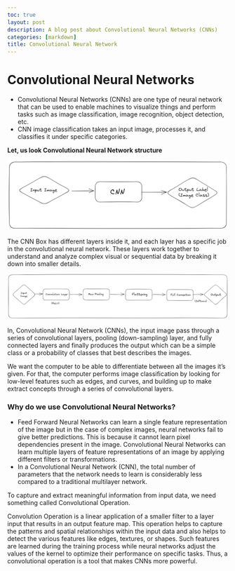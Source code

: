 ```yaml
---
toc: true
layout: post
description: A blog post about Convolutional Neural Networks (CNNs)
categories: [markdown]
title: Convolutional Neural Network
---
```


# Convolutional Neural Networks

- Convolutional Neural Networks (CNNs) are one type of neural network that can be used to enable machines to visualize things and perform tasks such as image classification, image recognition, object detection, etc.
- CNN image classification takes an input image, processes it, and classifies it under specific categories.

**Let, us look Convolutional Neural Network structure**

![Image](https://github.com/regmi-saugat/saugat.ai/blob/master/images/CNN%20as%20Blackbox.png)

The CNN Box has different layers inside it, and each layer has a specific job in the convolutional neural network. These layers work together to understand and analyze complex visual or sequential data by breaking it down into smaller details.

![Image](https://github.com/regmi-saugat/saugat.ai/blob/master/images/Structure%20of%20CNNs.png)

In, Convolutional Neural Network (CNNs), the input image pass through a series of convolutional layers, pooling (down-sampling) layer, and fully connected layers and finally produces the output which can be a simple class or a probability of classes that best describes the images.

We want the computer to be able to differentiate between all the images it’s given. For that, the computer performs image classification by looking for low-level features such as edges, and curves, and building up to make extract concepts through a series of convolutional layers.

### **Why do we use Convolutional Neural Networks?**
- Feed Forward Neural Networks can learn a single feature representation of the image but in the case of complex images, neural networks fail to give better predictions. This is because it cannot learn pixel dependencies present in the image. Convolutional Neural Networks can learn multiple layers of feature representations of an image by applying different filters or transformations.
- In a Convolutional Neural Network (CNN), the total number of parameters that the network needs to learn is considerably less compared to a traditional multilayer network.

To capture and extract meaningful information from input data, we need something called Convolutional Operation.

Convolution Operation is a linear application of a smaller filter to a layer input that results in an output feature map. This operation helps to capture the patterns and spatial relationships within the input data and also helps to detect the various features like edges, textures, or shapes. Such features are learned during the training process while neural networks adjust the values of the kernel to optimize their performance on specific tasks. Thus, a convolutional operation is a tool that makes CNNs more powerful.

